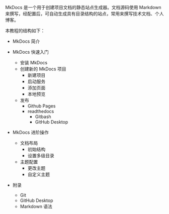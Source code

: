 MkDocs 是一个用于创建项目文档的静态站点生成器。文档源码使用 Markdown 来撰写，经配置后，可自动生成具有目录结构的站点，常用来撰写技术文档、个人博客。

本教程的结构如下：

- MkDocs 简介

- MkDocs 快速入门
  - 安装 MkDocs
  - 创建新的 MkDocs 项目
    - 新建项目
    - 启动服务
    - 添加页面
    - 本地预览
  - 发布
    - Github Pages
    - readthedocs
      - Gitbash
      - GitHub Desktop

- MkDocs 进阶操作
  - 文档布局
    - 初始结构
    - 设置多级目录
  - 主题配置
    - 更改主题
    - 自定义主题

- 附录
  - Git
  - GitHub Desktop
  - Markdown 语法
